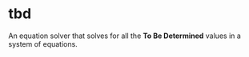 # tbd
An equation solver that solves for all the **To Be Determined** values in a system of equations.
